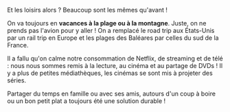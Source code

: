 Et les loisirs alors ? Beaucoup sont les mêmes qu'avant !

On va toujours en **vacances à la plage ou à la montagne**. Juste, on ne prends pas l'avion pour y aller ! On a remplacé le road trip aux États-Unis par un rail trip en Europe et les plages des Baléares par celles du sud de la France.

Il a fallu qu'on calme notre consommation de Netflix, de streaming et de télé : nous nous sommes remis à la lecture, au cinéma et au partage de DVDs ! Il y a plus de petites médiathèques, les cinémas se sont mis à projeter des séries.

Partager du temps en famille ou avec ses amis, autours d'un coup à boire ou un bon petit plat a toujours été une solution durable !